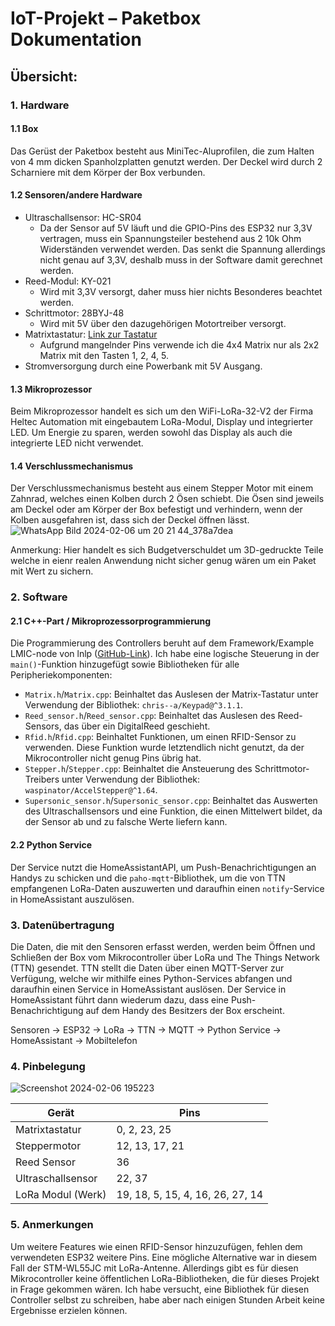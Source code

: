 # IoT-Projekt – Paketbox Dokumentation

## Übersicht:

### 1. Hardware
   #### 1.1 Box
   Das Gerüst der Paketbox besteht aus MiniTec-Aluprofilen, die zum Halten von 4 mm dicken Spanholzplatten genutzt werden. Der Deckel wird durch 2 Scharniere mit dem Körper der Box verbunden.

   #### 1.2 Sensoren/andere Hardware
   - Ultraschallsensor: HC-SR04
       - Da der Sensor auf 5V läuft und die GPIO-Pins des ESP32 nur 3,3V vertragen, muss ein Spannungsteiler bestehend aus 2 10k Ohm Widerständen verwendet werden. Das senkt die Spannung allerdings nicht genau auf 3,3V, deshalb muss in der Software damit gerechnet werden.
   - Reed-Modul: KY-021
       - Wird mit 3,3V versorgt, daher muss hier nichts Besonderes beachtet werden.
   - Schrittmotor: 28BYJ-48
       - Wird mit 5V über den dazugehörigen Motortreiber versorgt.
   - Matrixtastatur: [Link zur Tastatur](https://www.az-delivery.de/products/4x4-matrix-keypad)
       - Aufgrund mangelnder Pins verwende ich die 4x4 Matrix nur als 2x2 Matrix mit den Tasten 1, 2, 4, 5.
   - Stromversorgung durch eine Powerbank mit 5V Ausgang.

   #### 1.3 Mikroprozessor
   Beim Mikroprozessor handelt es sich um den WiFi-LoRa-32-V2 der Firma Heltec Automation mit eingebautem LoRa-Modul, Display und integrierter LED. Um Energie zu sparen, werden sowohl das Display als auch die integrierte LED nicht verwendet.

   #### 1.4 Verschlussmechanismus
   Der Verschlussmechanismus besteht aus einem Stepper Motor mit einem Zahnrad, welches einen Kolben durch 2 Ösen schiebt. Die Ösen sind jeweils am Deckel oder am Körper der Box befestigt und verhindern, wenn der Kolben ausgefahren ist, dass sich der Deckel öffnen lässt.
   ![WhatsApp Bild 2024-02-06 um 20 21 44_378a7dea](https://github.com/mblees/IOT_Paketbox/assets/104490472/fe967090-578b-4d9d-857b-74d28b1b5561)

   Anmerkung: Hier handelt es sich Budgetverschuldet um 3D-gedruckte Teile welche in eienr realen Anwendung nicht sicher genug wären um ein Paket mit Wert zu sichern.

### 2. Software
   #### 2.1 C++-Part / Mikroprozessorprogrammierung
   Die Programmierung des Controllers beruht auf dem Framework/Example LMIC-node von lnlp ([GitHub-Link](https://github.com/lnlp/LMIC-node)). Ich habe eine logische Steuerung in der `main()`-Funktion hinzugefügt sowie Bibliotheken für alle Peripheriekomponenten:
   - `Matrix.h`/`Matrix.cpp`: Beinhaltet das Auslesen der Matrix-Tastatur unter Verwendung der Bibliothek: `chris--a/Keypad@^3.1.1`.
   - `Reed_sensor.h`/`Reed_sensor.cpp`: Beinhaltet das Auslesen des Reed-Sensors, das über ein DigitalReed geschieht.
   - `Rfid.h`/`Rfid.cpp`: Beinhaltet Funktionen, um einen RFID-Sensor zu verwenden. Diese Funktion wurde letztendlich nicht genutzt, da der Mikrocontroller nicht genug Pins übrig hat.
   - `Stepper.h`/`Stepper.cpp`: Beinhaltet die Ansteuerung des Schrittmotor-Treibers unter Verwendung der Bibliothek: `waspinator/AccelStepper@^1.64`.
   - `Supersonic_sensor.h`/`Supersonic_sensor.cpp`: Beinhaltet das Auswerten des Ultraschallsensors und eine Funktion, die einen Mittelwert bildet, da der Sensor ab und zu falsche Werte liefern kann.

   #### 2.2 Python Service
   Der Service nutzt die HomeAssistantAPI, um Push-Benachrichtigungen an Handys zu schicken und die `paho-mqtt`-Bibliothek, um die von TTN empfangenen LoRa-Daten auszuwerten und daraufhin einen `notify`-Service in HomeAssistant auszulösen.

### 3. Datenübertragung
   Die Daten, die mit den Sensoren erfasst werden, werden beim Öffnen und Schließen der Box vom Mikrocontroller über LoRa und The Things Network (TTN) gesendet. TTN stellt die Daten über einen MQTT-Server zur Verfügung, welche wir mithilfe eines Python-Services abfangen und daraufhin einen Service in HomeAssistant auslösen. Der Service in HomeAssistant führt dann wiederum dazu, dass eine Push-Benachrichtigung auf dem Handy des Besitzers der Box erscheint.

   Sensoren -> ESP32 -> LoRa -> TTN -> MQTT -> Python Service -> HomeAssistant -> Mobiltelefon

### 4. Pinbelegung

![Screenshot 2024-02-06 195223](https://github.com/mblees/IOT_Paketbox/assets/104490472/6597162c-f7ba-4976-bddb-5b58aae3a955)

| Gerät                | Pins                    |
|----------------------|-------------------------|
| Matrixtastatur       | 0, 2, 23, 25            |
| Steppermotor         | 12, 13, 17, 21          |
| Reed Sensor          | 36                      |
| Ultraschallsensor    | 22, 37                  |
| LoRa Modul (Werk)    | 19, 18, 5, 15, 4, 16, 26, 27, 14 |

### 5. Anmerkungen
Um weitere Features wie einen RFID-Sensor hinzuzufügen, fehlen dem verwendeten ESP32 weitere Pins. Eine mögliche Alternative war in diesem Fall der STM-WL55JC mit LoRa-Antenne. Allerdings gibt es für diesen Mikrocontroller keine öffentlichen LoRa-Bibliotheken, die für dieses Projekt in Frage gekommen wären. Ich habe versucht, eine Bibliothek für diesen Controller selbst zu schreiben, habe aber nach einigen Stunden Arbeit keine Ergebnisse erzielen können.
